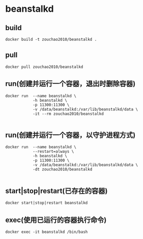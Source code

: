 # beanstalkd


## build
```shell
docker build -t zouchao2010/beanstalkd .

```

## pull
```shell
docker pull zouchao2010/beanstalkd

```
  
## run(创建并运行一个容器，退出时删除容器)
```shell
docker run  --name beanstalkd \
            -h beanstalkd \
            -p 11300:11300 \
            -v /data/beanstalkd:/var/lib/beanstalkd/data \
            -it --rm zouchao2010/beanstalkd
            
```

## run(创建并运行一个容器，以守护进程方式)
```shell
docker run  --name beanstalkd \
            --restart=always \
            -h beanstalkd \
            -p 11300:11300 \
            -v /data/beanstalkd:/var/lib/beanstalkd/data \
            -dt zouchao2010/beanstalkd
            
```

## start|stop|restart(已存在的容器)
```shell
docker start|stop|restart beanstalkd

```

## exec(使用已运行的容器执行命令)
```shell
docker exec -it beanstalkd /bin/bash

```
